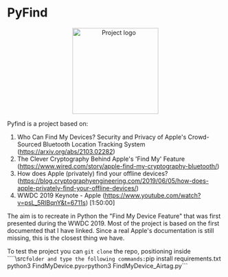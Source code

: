 # PyFind
<p align="center">
  <img src="https://github.com/MaxBubblegum47/PyFind/blob/main/docs/PyFind_logo.PNG" alt="Project logo" width="200px">
</p>


Pyfind is a project based on:
1. Who Can Find My Devices? Security and Privacy of Apple's Crowd-Sourced Bluetooth Location Tracking System 
(https://arxiv.org/abs/2103.02282)
2. The Clever Cryptography Behind Apple's 'Find My' Feature (https://www.wired.com/story/apple-find-my-cryptography-bluetooth/)
3. How does Apple (privately) find your offline devices? (https://blog.cryptographyengineering.com/2019/06/05/how-does-apple-privately-find-your-offline-devices/)
4. WWDC 2019 Keynote - Apple (https://www.youtube.com/watch?v=psL_5RIBqnY&t=6711s) [1:50:00]

The aim is to recreate in Python the "Find My Device Feature" that was first presented during the WWDC 2019. Most of the project is based on the first documented that I have linked. Since a real Apple's documentation is still missing, this is the closest thing we have.

To test the project you can ```git clone``` the repo, positioning inside ````\src``` folder and type the following commands:
```pip install requirements.txt```
```python3 FindMyDevice.py```
or ```python3 FindMyDevice_Airtag.py```
